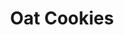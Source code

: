 ---
title: Oat Cookies
metadata:
  course: Treat
  title: Oat Cookies
  servings: '12'
ingredients:
- name: baking powder
  amount: 1 tsp
- name: maple syrup
  amount: 7 tbsp
- name: protein powder
  amount: 1 heaped tbsp
- name: melted coconut oil
  amount: 4 tbsp
- name: cacao powder
  amount: 1 heaped tbsp
- name: oats
  amount: 200 g
- name: chocolate chips
  amount: 40 g
- name: oat milk
  amount: 1 tbsp
cookware:
- name: mixing bowl
- name: lined baking tray
steps:
- description: Preheat the oven to 180C then grab a mixing bowl and mix the oats,
    cacao powder, baking powder and protein powder until they're combined.
- description: Add the maple syrup, oat milk and melted coconut oil and mix until
    well combined.
- description: Finally, add the chocolate chips and mix through.
- description: Scoop out balls of the mixture and place on a lined baking tray.
- description: Bake for 20 minutes, or until slightly golden and leave to cool before
    storing (or eating) them.

---